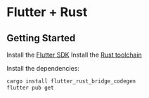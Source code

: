 # Flutter + Rust

## Getting Started

Install the [Flutter SDK](https://docs.flutter.dev/get-started/install)
Install the [Rust toolchain](https://www.rust-lang.org/tools/install)

Install the dependencies:

```sh
cargo install flutter_rust_bridge_codegen
flutter pub get
```

